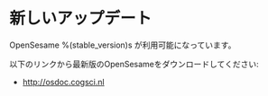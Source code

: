 # 新しいアップデート

OpenSesame %(stable_version)s が利用可能になっています。

以下のリンクから最新版のOpenSesameをダウンロードしてください:

- <http://osdoc.cogsci.nl>
